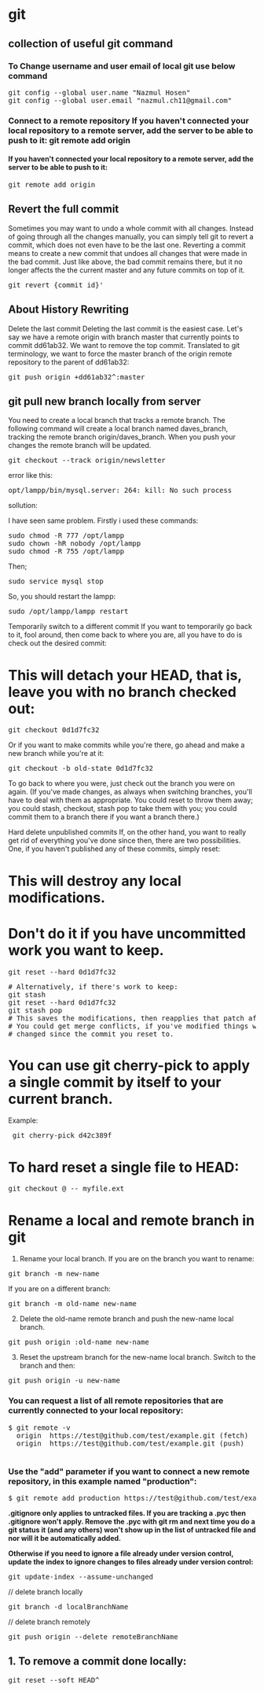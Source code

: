 # git
<h2>collection of useful git command</h2>

<h3>To Change username and user email of local git use below command</h3>
<pre>
git config --global user.name "Nazmul Hosen"
git config --global user.email "nazmul.ch11@gmail.com"
</pre>

<h3>Connect to a remote repository	If you haven't connected your local repository to a remote server, add the server to be able to push to it:	git remote add origin <server></h3>
  <h4>If you haven't connected your local repository to a remote server, add the server to be able to push to it:</h4>
  <pre>git remote add origin <server></pre>
<h2>Revert the full commit</h2>
Sometimes you may want to undo a whole commit with all changes. Instead of going through all the changes manually, you can simply tell git to revert a commit, which does not even have to be the last one. Reverting a commit means to create a new commit that undoes all changes that were made in the bad commit. Just like above, the bad commit remains there, but it no longer affects the the current master and any future commits on top of it.<br>

<pre>git revert {commit_id}'</pre>

<h2>About History Rewriting</h2>

Delete the last commit
Deleting the last commit is the easiest case. Let's say we have a remote origin with branch master that currently points to commit dd61ab32. We want to remove the top commit. Translated to git terminology, we want to force the master branch of the origin remote repository to the parent of dd61ab32:

<pre>git push origin +dd61ab32^:master</pre>

<h2>git pull new branch locally from server</h2>
You need to create a local branch that tracks a remote branch. The following command will create a local branch named daves_branch, tracking the remote branch origin/daves_branch. When you push your changes the remote branch will be updated.

<pre>git checkout --track origin/newsletter</pre>

error like this:

<pre>opt/lampp/bin/mysql.server: 264: kill: No such process</pre>

sollution: 

I have seen same problem. Firstly i used these commands:
<pre>
sudo chmod -R 777 /opt/lampp
sudo chown -hR nobody /opt/lampp
sudo chmod -R 755 /opt/lampp
</pre>

Then;
<pre>
sudo service mysql stop
</pre>

So, you should restart the lampp:

<pre>sudo /opt/lampp/lampp restart</pre>

Temporarily switch to a different commit
If you want to temporarily go back to it, fool around, then come back to where you are, all you have to do is check out the desired commit:

# This will detach your HEAD, that is, leave you with no branch checked out:
<pre>git checkout 0d1d7fc32 </pre>
Or if you want to make commits while you're there, go ahead and make a new branch while you're at it:

<pre>git checkout -b old-state 0d1d7fc32</pre>
To go back to where you were, just check out the branch you were on again. (If you've made changes, as always when switching branches, you'll have to deal with them as appropriate. You could reset to throw them away; you could stash, checkout, stash pop to take them with you; you could commit them to a branch there if you want a branch there.)

Hard delete unpublished commits
If, on the other hand, you want to really get rid of everything you've done since then, there are two possibilities. One, if you haven't published any of these commits, simply reset:

# This will destroy any local modifications.
# Don't do it if you have uncommitted work you want to keep.
<pre>git reset --hard 0d1d7fc32</pre>

<pre>
# Alternatively, if there's work to keep:
git stash
git reset --hard 0d1d7fc32
git stash pop
# This saves the modifications, then reapplies that patch after resetting.
# You could get merge conflicts, if you've modified things which were
# changed since the commit you reset to.
</pre>

# You can use git cherry-pick to apply a single commit by itself to your current branch.

Example:<pre> git cherry-pick d42c389f</pre>

# To hard reset a single file to HEAD:

<pre>git checkout @ -- myfile.ext</pre>

# Rename a local and remote branch in git

1. Rename your local branch.
If you are on the branch you want to rename:
<pre>git branch -m new-name</pre>

If you are on a different branch:
<pre>git branch -m old-name new-name</pre>
2. Delete the old-name remote branch and push the new-name local branch.

<pre>git push origin :old-name new-name</pre>
3. Reset the upstream branch for the new-name local branch.
Switch to the branch and then:

<pre>git push origin -u new-name</pre>

<h3>You can request a list of all remote repositories that are currently connected to your local repository:</h3>
<pre>
$ git remote -v
  origin  https://test@github.com/test/example.git (fetch)
  origin  https://test@github.com/test/example.git (push)
  </pre>
<h3>Use the "add" parameter if you want to connect a new remote repository, in this example named "production":</h3>
<pre>
$ git remote add production https://test@github.com/test/example.git
</pre>

<b>.gitignore only applies to untracked files. If you are tracking a .pyc then .gitignore won't apply. Remove the .pyc with git rm and next time you do a git status it (and any others) won't show up in the list of untracked file and nor will it be automatically added.

Otherwise if you need to ignore a file already under version control, update the index to ignore changes to files already under version control:</b>

<pre>git update-index --assume-unchanged <files></pre>

// delete branch locally
<pre>git branch -d localBranchName</pre>

// delete branch remotely
<pre>git push origin --delete remoteBranchName</pre>

<h2 id="1-to-remove-a-commit-done-locally">1. To remove a commit done locally:</h2>

<pre>git reset --soft HEAD^</pre>


